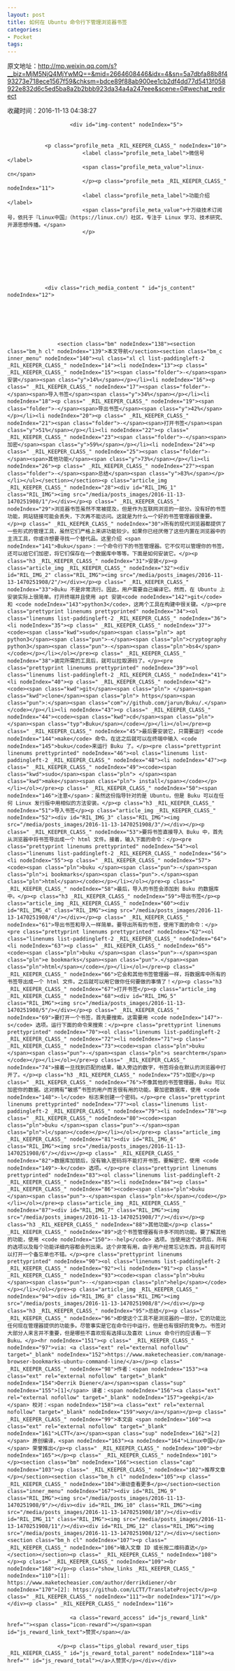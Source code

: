 ```yaml
---
layout: post
title: 如何在 Ubuntu 命令行下管理浏览器书签
categories:
- Pocket
tags:
---
```

原文地址：http://mp.weixin.qq.com/s?__biz=MjM5NjQ4MjYwMQ==&mid=2664608446&idx=4&sn=5a7dbfa88b8f493273e718ece1567f59&chksm=bdce89f88ab900ee1cb2df4dd77d5413f058922e832d6c5ed5ba8a2b2bbb923da34a4a247eee&scene=0#wechat_redirect

收藏时间：2016-11-13 04:38:27

<div  >
            
                        <div id="img-content" nodeIndex="5">
                
                
                <p class="profile_meta _RIL_KEEPER_CLASS_" nodeIndex="10">
                            <label class="profile_meta_label">微信号</label>
                            <span class="profile_meta_value">linux-cn</span>
                            </p><p class="profile_meta _RIL_KEEPER_CLASS_" nodeIndex="11">
                            <label class="profile_meta_label">功能介绍</label>
                            <span class="profile_meta_value">十万级技术订阅号，依托于『Linux中国』（https://linux.cn/）社区，专注于 Linux 学习、技术研究、开源思想传播。</span>
                            </p>
                                
                
                
                
                                                
                                                                
                
                <div class="rich_media_content " id="js_content" nodeIndex="12">
                    

                    

                    
                    
                    <section class="bm" nodeIndex="138"><section class="bm_h cl" nodeIndex="139">本文导航</section><section class="bm_c inner_menu" nodeIndex="140"><ul class="xl cl list-paddingleft-2 _RIL_KEEPER_CLASS_" nodeIndex="14"><li nodeIndex="13"><p class=" _RIL_KEEPER_CLASS_" nodeIndex="15"><span class="folder">-</span><span>安装</span><span class="y">14%</span></p></li><li nodeIndex="16"><p class=" _RIL_KEEPER_CLASS_" nodeIndex="17"><span class="folder">-</span><span>导入书签</span><span class="y">34%</span></p></li><li nodeIndex="18"><p class=" _RIL_KEEPER_CLASS_" nodeIndex="19"><span class="folder">-</span><span>导出书签</span><span class="y">42%</span></p></li><li nodeIndex="20"><p class=" _RIL_KEEPER_CLASS_" nodeIndex="21"><span class="folder">-</span><span>打开书签</span><span class="y">51%</span></p></li><li nodeIndex="22"><p class=" _RIL_KEEPER_CLASS_" nodeIndex="23"><span class="folder">-</span><span>加密</span><span class="y">59%</span></p></li><li nodeIndex="24"><p class=" _RIL_KEEPER_CLASS_" nodeIndex="25"><span class="folder">-</span><span>其他功能</span><span class="y">73%</span></p></li><li nodeIndex="26"><p class=" _RIL_KEEPER_CLASS_" nodeIndex="27"><span class="folder">-</span><span>总结</span><span class="y">83%</span></p></li></ul></section></section><p class="article_img _RIL_KEEPER_CLASS_" nodeIndex="28"><div id="RIL_IMG_1" class="RIL_IMG"><img src="/media/posts_images/2016-11-13-1470251908/1"/></div></p><p class=" _RIL_KEEPER_CLASS_" nodeIndex="29">浏览器书签虽然不常被提及，但是作为互联网浏览的一部分。没有好的书签功能，网站链接可能会丢失，下次再不能访问。这就是为什么一个好的书签管理器很重要。</p><p class=" _RIL_KEEPER_CLASS_" nodeIndex="30">所有的现代浏览器都提供了一些形式的管理工具，虽然它们严格上来讲功能较少。如果你已经厌倦了这些内置在浏览器中的主流工具，你或许想要寻找一个替代品。这里介绍 <span nodeIndex="141">Buku</span>：一个命令行下的书签管理器。它不仅可以管理你的书签，还可以给它们加密，将它们保存在一个数据库中等等。下面是如何安装它。</p><p class="h3 _RIL_KEEPER_CLASS_" nodeIndex="31">安装</p><p class="article_img _RIL_KEEPER_CLASS_" nodeIndex="32"><div id="RIL_IMG_2" class="RIL_IMG"><img src="/media/posts_images/2016-11-13-1470251908/2"/></div></p><p class=" _RIL_KEEPER_CLASS_" nodeIndex="33">Buku 不是非常流行。因此，用户需要自己编译它。然而，在 Ubuntu 上安装实际上很简单。打开终端并且使用 apt 安装<code nodeIndex="142">git</code> 和 <code nodeIndex="143">python3</code>，这两个工具在构建中很关键。</p><pre class="prettyprint linenums prettyprinted" nodeIndex="34"><ol class="linenums list-paddingleft-2 _RIL_KEEPER_CLASS_" nodeIndex="36"><li nodeIndex="35"><p class=" _RIL_KEEPER_CLASS_" nodeIndex="37"><code><span class="kwd">sudo</span><span class="pln"> apt python3</span><span class="pun">-</span><span class="pln">cryptography python3</span><span class="pun">-</span><span class="pln">bs4</span></code></p></li></ol></pre><p class=" _RIL_KEEPER_CLASS_" nodeIndex="38">装完所需的工具后，就可以拉取源码了。</p><pre class="prettyprint linenums prettyprinted" nodeIndex="39"><ol class="linenums list-paddingleft-2 _RIL_KEEPER_CLASS_" nodeIndex="41"><li nodeIndex="40"><p class=" _RIL_KEEPER_CLASS_" nodeIndex="42"><code><span class="kwd">git</span><span class="pln"> </span><span class="kwd">clone</span><span class="pln"> https</span><span class="pun">:</span><span class="com">//github.com/jarun/Buku/.</span></code></p></li><li nodeIndex="43"><p class=" _RIL_KEEPER_CLASS_" nodeIndex="44"><code><span class="kwd">cd</span><span class="pln"> </span><span class="typ">Buku</span></code></p></li></ol></pre><p class=" _RIL_KEEPER_CLASS_" nodeIndex="45">最后要安装它，只需要运行 <code nodeIndex="144">make</code> 命令。在这之后就可以在终端中输入 <code nodeIndex="145">buku</code>来运行 Buku 了。</p><pre class="prettyprint linenums prettyprinted" nodeIndex="46"><ol class="linenums list-paddingleft-2 _RIL_KEEPER_CLASS_" nodeIndex="48"><li nodeIndex="47"><p class=" _RIL_KEEPER_CLASS_" nodeIndex="49"><code><span class="kwd">sudo</span><span class="pln"> </span><span class="kwd">make</span><span class="pln"> install</span></code></p></li></ol></pre><p class=" _RIL_KEEPER_CLASS_" nodeIndex="50"><span nodeIndex="146">注意</span>：虽然这份指导针对的是 Ubuntu，但是 Buku 可以在任何 Linux 发行版中用相似的方法安装。</p><p class="h3 _RIL_KEEPER_CLASS_" nodeIndex="51">导入书签</p><p class="article_img _RIL_KEEPER_CLASS_" nodeIndex="52"><div id="RIL_IMG_3" class="RIL_IMG"><img src="/media/posts_images/2016-11-13-1470251908/3"/></div></p><p class=" _RIL_KEEPER_CLASS_" nodeIndex="53">要将书签直接导入 Buku 中，首先从浏览器中将书签导出成一个 html 文件。接着，输入下面的命令：</p><pre class="prettyprint linenums prettyprinted" nodeIndex="54"><ol class="linenums list-paddingleft-2 _RIL_KEEPER_CLASS_" nodeIndex="56"><li nodeIndex="55"><p class=" _RIL_KEEPER_CLASS_" nodeIndex="57"><code><span class="pln">buku </span><span class="pun">-</span><span class="pln">i bookmarks</span><span class="pun">.</span><span class="pln">html</span></code></p></li></ol></pre><p class=" _RIL_KEEPER_CLASS_" nodeIndex="58">最后，导入的书签会添加到 Buku 的数据库中。</p><p class="h3 _RIL_KEEPER_CLASS_" nodeIndex="59">导出书签</p><p class="article_img _RIL_KEEPER_CLASS_" nodeIndex="60"><div id="RIL_IMG_4" class="RIL_IMG"><img src="/media/posts_images/2016-11-13-1470251908/4"/></div></p><p class=" _RIL_KEEPER_CLASS_" nodeIndex="61">导出书签和导入一样简单。要导出所有的书签，使用下面的命令：</p><pre class="prettyprint linenums prettyprinted" nodeIndex="62"><ol class="linenums list-paddingleft-2 _RIL_KEEPER_CLASS_" nodeIndex="64"><li nodeIndex="63"><p class=" _RIL_KEEPER_CLASS_" nodeIndex="65"><code><span class="pln">buku </span><span class="pun">-</span><span class="pln">e bookmarks</span><span class="pun">.</span><span class="pln">html</span></code></p></li></ol></pre><p class=" _RIL_KEEPER_CLASS_" nodeIndex="66">它会和其他书签管理器一样，将数据库中所有的书签导出成一个 html 文件。之后就可以用它做你任何要做的事情了！</p><p class="h3 _RIL_KEEPER_CLASS_" nodeIndex="67">打开书签</p><p class="article_img _RIL_KEEPER_CLASS_" nodeIndex="68"><div id="RIL_IMG_5" class="RIL_IMG"><img src="/media/posts_images/2016-11-13-1470251908/5"/></div></p><p class=" _RIL_KEEPER_CLASS_" nodeIndex="69">要打开一个书签，首先要搜索。这需要用 <code nodeIndex="147">-s</code> 选项。运行下面的命令来搜索：</p><pre class="prettyprint linenums prettyprinted" nodeIndex="70"><ol class="linenums list-paddingleft-2 _RIL_KEEPER_CLASS_" nodeIndex="72"><li nodeIndex="71"><p class=" _RIL_KEEPER_CLASS_" nodeIndex="73"><code><span class="pln">buku </span><span class="pun">-</span><span class="pln">s searchterm</span></code></p></li></ol></pre><p class=" _RIL_KEEPER_CLASS_" nodeIndex="74">接着一旦找到匹配的结果，输入旁边的数字，书签将会在默认的浏览器中打开了。</p><p class="h3 _RIL_KEEPER_CLASS_" nodeIndex="75">加密</p><p class=" _RIL_KEEPER_CLASS_" nodeIndex="76">不像其他的书签管理器，Buku 可以加密你的数据。这对拥有“敏感”书签的用户而言很有用的功能。要加密数据库，使用 <code nodeIndex="148">-l</code> 标志来创建一个密码。</p><pre class="prettyprint linenums prettyprinted" nodeIndex="77"><ol class="linenums list-paddingleft-2 _RIL_KEEPER_CLASS_" nodeIndex="79"><li nodeIndex="78"><p class=" _RIL_KEEPER_CLASS_" nodeIndex="80"><code><span class="pln">buku </span><span class="pun">-</span><span class="pln">l</span></code></p></li></ol></pre><p class="article_img _RIL_KEEPER_CLASS_" nodeIndex="81"><div id="RIL_IMG_6" class="RIL_IMG"><img src="/media/posts_images/2016-11-13-1470251908/6"/></div></p><p class=" _RIL_KEEPER_CLASS_" nodeIndex="82">数据库加锁后，没有输入密码将不能打开书签。要解密它，使用 <code nodeIndex="149">-k</code> 选项。</p><pre class="prettyprint linenums prettyprinted" nodeIndex="83"><ol class="linenums list-paddingleft-2 _RIL_KEEPER_CLASS_" nodeIndex="85"><li nodeIndex="84"><p class=" _RIL_KEEPER_CLASS_" nodeIndex="86"><code><span class="pln">buku </span><span class="pun">-</span><span class="pln">k</span></code></p></li></ol></pre><p class="article_img _RIL_KEEPER_CLASS_" nodeIndex="87"><div id="RIL_IMG_7" class="RIL_IMG"><img src="/media/posts_images/2016-11-13-1470251908/7"/></div></p><p class="h3 _RIL_KEEPER_CLASS_" nodeIndex="88">其他功能</p><p class=" _RIL_KEEPER_CLASS_" nodeIndex="89">这个书签管理器有许多不同的功能。要了解其他的功能，使用 <code nodeIndex="150">--help</code> 选项。当使用这个选项后，所有的选项以及每个功能详细内容都会列出来。这个非常有用，由于用户经常忘记东西，并且有时可以打开一个备忘单也不错。</p><pre class="prettyprint linenums prettyprinted" nodeIndex="90"><ol class="linenums list-paddingleft-2 _RIL_KEEPER_CLASS_" nodeIndex="92"><li nodeIndex="91"><p class=" _RIL_KEEPER_CLASS_" nodeIndex="93"><code><span class="pln">buku </span><span class="pun">--</span><span class="pln">help</span></code></p></li></ol></pre><p class="article_img _RIL_KEEPER_CLASS_" nodeIndex="94"><div id="RIL_IMG_8" class="RIL_IMG"><img src="/media/posts_images/2016-11-13-1470251908/8"/></div></p><p class="h3 _RIL_KEEPER_CLASS_" nodeIndex="95">总结</p><p class=" _RIL_KEEPER_CLASS_" nodeIndex="96">即使这个工具不是浏览器的一部分，它的功能比任何现在管理器提供的功能多。尽管事实是它在命令行中运行，但是也有很好的竞争力。书签对大部分人来言并不重要，但是哪些不喜欢现有选择以及喜欢 Linux 命令行的应该看一下 Buku。</p><hr nodeIndex="151"><p class=" _RIL_KEEPER_CLASS_" nodeIndex="97">via: <a class="ext" rel="external nofollow" target="_blank" nodeIndex="152">https://www.maketecheasier.com/manage-browser-bookmarks-ubuntu-command-line/</a></p><p class=" _RIL_KEEPER_CLASS_" nodeIndex="98">作者：<span nodeIndex="153"><a class="ext" rel="external nofollow" target="_blank" nodeIndex="154">Derrik Diener</a></span><span class="sup" nodeIndex="155">[1]</span> 译者：<span nodeIndex="156"><a class="ext" rel="external nofollow" target="_blank" nodeIndex="157">geekpi</a></span> 校对：<span nodeIndex="158"><a class="ext" rel="external nofollow" target="_blank" nodeIndex="159">wxy</a></span></p><p class=" _RIL_KEEPER_CLASS_" nodeIndex="99">本文由 <span nodeIndex="160"><a class="ext" rel="external nofollow" target="_blank" nodeIndex="161">LCTT</a></span><span class="sup" nodeIndex="162">[2]</span> 原创编译，<span nodeIndex="163"><a nodeIndex="164">Linux中国</a></span> 荣誉推出</p><p class=" _RIL_KEEPER_CLASS_" nodeIndex="100"><br nodeIndex="165"></p><p class=" _RIL_KEEPER_CLASS_" nodeIndex="101"></p><section class="bm" nodeIndex="166"><section class="cap" nodeIndex="103"><p class=" _RIL_KEEPER_CLASS_" nodeIndex="102">推荐文章</p></section><section class="bm_h cl" nodeIndex="105"><p class=" _RIL_KEEPER_CLASS_" nodeIndex="104">滑动查看更多</p></section><section class="inner_menu" nodeIndex="167"><div id="RIL_IMG_9" class="RIL_IMG"><img src="/media/posts_images/2016-11-13-1470251908/9"/></div><div id="RIL_IMG_10" class="RIL_IMG"><img src="/media/posts_images/2016-11-13-1470251908/10"/></div><div id="RIL_IMG_11" class="RIL_IMG"><img src="/media/posts_images/2016-11-13-1470251908/11"/></div><div id="RIL_IMG_12" class="RIL_IMG"><img src="/media/posts_images/2016-11-13-1470251908/12"/></div></section><section class="bm_h cl" nodeIndex="107"><p class=" _RIL_KEEPER_CLASS_" nodeIndex="106">输入文章 ID 或长按二维码直达</p></section></section><p class=" _RIL_KEEPER_CLASS_" nodeIndex="108"></p><p class=" _RIL_KEEPER_CLASS_" nodeIndex="109"><br nodeIndex="168"></p><p class="show_links _RIL_KEEPER_CLASS_" nodeIndex="110">[1]: https://www.maketecheasier.com/author/derrikdiener/<br nodeIndex="170">[2]: https://github.com/LCTT/TranslateProject</p><p class=" _RIL_KEEPER_CLASS_" nodeIndex="111"><br nodeIndex="171"></p></div><p class=" _RIL_KEEPER_CLASS_" nodeIndex="116">
                        
                        <a class="reward_access" id="js_reward_link" href=""><span class="icon-reward"></span><span id="js_reward_link_text">赞赏</span></a>
                        
                    </p><p class="tips_global reward_user_tips _RIL_KEEPER_CLASS_" id="js_reward_total_parent" nodeIndex="118"><a href="" id="js_reward_total"></a>人赞赏</p></div></div>